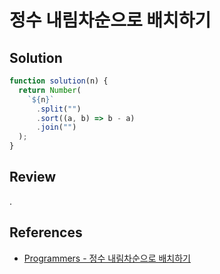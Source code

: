 # 정수 내림차순으로 배치하기

## Solution

```js
function solution(n) {
  return Number(
    `${n}`
      .split("")
      .sort((a, b) => b - a)
      .join("")
  );
}
```

## Review

.

## References

- [Programmers - 정수 내림차순으로 배치하기](https://school.programmers.co.kr/learn/courses/30/lessons/12933)
